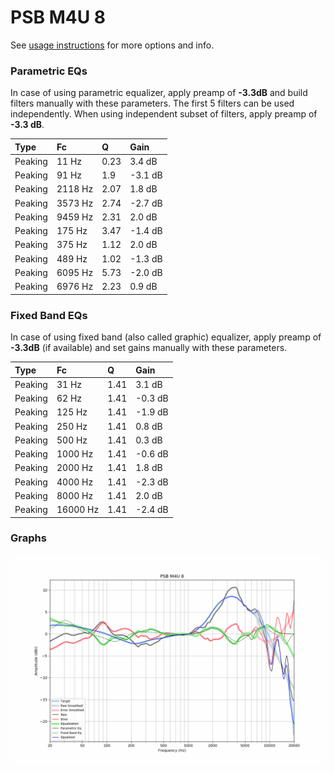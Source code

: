 # PSB M4U 8
See [usage instructions](https://github.com/jaakkopasanen/AutoEq#usage) for more options and info.

### Parametric EQs
In case of using parametric equalizer, apply preamp of **-3.3dB** and build filters manually
with these parameters. The first 5 filters can be used independently.
When using independent subset of filters, apply preamp of **-3.3 dB**.

| Type    | Fc      |    Q | Gain    |
|:--------|:--------|:-----|:--------|
| Peaking | 11 Hz   | 0.23 | 3.4 dB  |
| Peaking | 91 Hz   | 1.9  | -3.1 dB |
| Peaking | 2118 Hz | 2.07 | 1.8 dB  |
| Peaking | 3573 Hz | 2.74 | -2.7 dB |
| Peaking | 9459 Hz | 2.31 | 2.0 dB  |
| Peaking | 175 Hz  | 3.47 | -1.4 dB |
| Peaking | 375 Hz  | 1.12 | 2.0 dB  |
| Peaking | 489 Hz  | 1.02 | -1.3 dB |
| Peaking | 6095 Hz | 5.73 | -2.0 dB |
| Peaking | 6976 Hz | 2.23 | 0.9 dB  |

### Fixed Band EQs
In case of using fixed band (also called graphic) equalizer, apply preamp of **-3.3dB**
(if available) and set gains manually with these parameters.

| Type    | Fc       |    Q | Gain    |
|:--------|:---------|:-----|:--------|
| Peaking | 31 Hz    | 1.41 | 3.1 dB  |
| Peaking | 62 Hz    | 1.41 | -0.3 dB |
| Peaking | 125 Hz   | 1.41 | -1.9 dB |
| Peaking | 250 Hz   | 1.41 | 0.8 dB  |
| Peaking | 500 Hz   | 1.41 | 0.3 dB  |
| Peaking | 1000 Hz  | 1.41 | -0.6 dB |
| Peaking | 2000 Hz  | 1.41 | 1.8 dB  |
| Peaking | 4000 Hz  | 1.41 | -2.3 dB |
| Peaking | 8000 Hz  | 1.41 | 2.0 dB  |
| Peaking | 16000 Hz | 1.41 | -2.4 dB |

### Graphs
![](./PSB%20M4U%208.png)